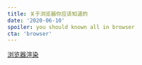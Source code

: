 ```yaml
---
title: 关于浏览器你应该知道的
date: '2020-06-10'
spoiler: you should known all in browser
cta: 'browser'
---
```


[浏览器渲染](https://developers.google.com/web/fundamentals/performance/critical-rendering-path?hl=zh-cn)